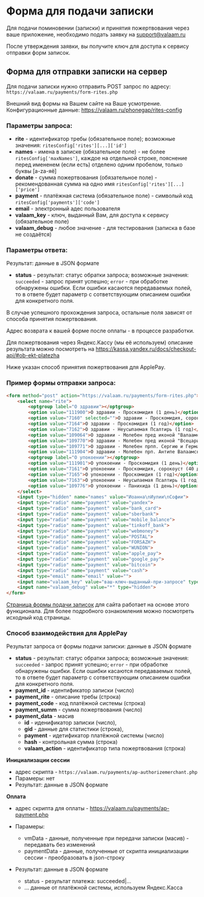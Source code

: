 # Форма для подачи записки

Для подачи поминовении (записки) и принятия пожертвования через ваше приложение, необходимо подать заявку на support@valaam.ru

После утверждения заявки, вы получите ключ для доступа к сервису отправки форм записок.

## Форма для отправки записки на сервер

Для подачи  записки нужно отправить POST запрос по адресу: `https://valaam.ru/payments/form-rites.php`

Внешний вид формы на Вашем сайте на Ваше усмотрение. Конфигурационные данные: https://valaam.ru/phonegap/rites-config

### Параметры запроса:

- **rite** - идентификатор требы (обязательное поле); возможные значения: `ritesConfig['rites'][...]['id']`
- **names** - имена в записке (обязательное поле) - не более `ritesConfig['maxNames']`, каждое на отдельной строке, пояснение перед имененем (если есть) отделено одним пробелом, только буквы [a-zа-яё]
- **donate** - сумма пожертвования (обязательное поле) - рекомендованная сумма на одно имя `ritesConfig['rites'][...]['price']`
- **payment** - платёжная система (обязательное поле) - символый код `ritesConfig['payments']['code']`
- **email** - электронный адес пользователя
- **valaam_key** - ключ, выданный Вам, для доступа к сервису (обязательное поле)
- **valaam_debug** - любое значение - для тестирования (записка в базе не создаётся)

### Параметры ответа:

Результат: данные в JSON формате

- **status** - результат: статус обратки запроса; возможные значения: `succeeded` - запрос принят успешно; `error` - при обработке обнаружены ошибки. Если ошибки касаются передаваемых полей, то в ответе будет параметр с сответствующим описанием ошибки для конкретного поля.
 
В случае успешного прохождения запроса, остальные поля зависят от способа принятия пожертвования. 
 
Адрес возврата к вашей форме после оплаты - в процессе разработки. 

Для пожертвования через Яндекс.Кассу (мы её используем) описание результата можно посмотреть на https://kassa.yandex.ru/docs/checkout-api/#ob-ekt-platezha

Ниже указан способ  принятия пожертвования для ApplePay.  

### Пример формы отправки запроса:

```html
<form method="post" action="https://valaam.ru/payments/form-rites.php">
	<select name="rite">
		<optgroup label="О здравии"></optgroup>
		<option value="111900">О здравии - Проскомидия (1 день)</option>
		<option value="7160" selected="">О здравии - Проскомидия, сорокоуст (40 дней)</option>
		<option value="7164">О здравии - Проскомидия (1 год)</option>
		<option value="7162">О здравии - Неусыпаемая Псалтирь (1 год)</option>
		<option value="109064">О здравии - Молебен пред иконой "Валаамская" (1 день)</option>
		<option value="109770">О здравии - Молебен пред иконой "Всецарица" (1 день)</option>
		<option value="109771">О здравии - Молебен прпп. Сергию и Герману (1 день)</option>
		<option value="111904">О здравии - Молебен прп. Антипе Валаамскому (1 день)</option>
		<optgroup label="О упокоении"></optgroup>
		<option value="111901">О упокоении - Проскомидия (1 день)</option>
		<option value="7161">О упокоении - Проскомидия, сорокоуст (40 дней)</option>
		<option value="7165">О упокоении - Проскомидия (1 год)</option>
		<option value="7163">О упокоении - Неусыпаемая Псалтирь (1 год)</option>
		<option value="109776">О упокоении - Панихида (1 день)</option>
	</select>
	<input type="hidden" name="names" value="Иоанна\nИулии\nСофии">
	<input type="radio" name="payment" value="yandex">
	<input type="radio" name="payment" value="bank_card">
	<input type="radio" name="payment" value="sberbank">
	<input type="radio" name="payment" value="mobile_balance">
	<input type="radio" name="payment" value="tinkoff_bank">
	<input type="radio" name="payment" value="webmoney">
	<input type="radio" name="payment" value="POSTAL">
	<input type="radio" name="payment" value="FORSAZH">
	<input type="radio" name="payment" value="WUNION">
	<input type="radio" name="payment" value="apple_pay">
	<input type="radio" name="payment" value="google_pay">
	<input type="radio" name="payment" value="bitcoin">
	<input type="radio" name="payment" value="cash">
	<input type="email" name="email" value="">
	<input name="valaam_key" value="ваш-ключ-выданный-при-запросе" type="hidden">
	<input name="valaam_debug" value="*" type="hidden">
</form>
```
[Страница формы подачи записок](https://valaam.ru/rites/) для сайта работает на основе этого функционала. Для более подробного ознакомления можно посмотреть исходный код страницы. 

### Способ взаимодействия для ApplePay

Результат запроса от формы подачи записки: данные в JSON формате

- **status** - результат: статус обратки запроса; возможные значения: `succeeded` - запрос принят успешно; `error` - при обработке обнаружены ошибки. Если ошибки касаются передаваемых полей, то в ответе будет параметр с сответствующим описанием ошибки для конкретного поля.
- **payment_id** - идентификатор записки (число)
- **payment_rite** - описание требы (строка)
- **payment_code** - код платёжной системы (строка)
- **payment_summ** - сумма пожертвования (число)
- **payment_data** - масив
	- **id** - иденификатор записки (число),
	- **gid** - данные для статистики (строка),
	- **payment** - идетификатор платёжной системы (число)
	- **hash** - контрольная сумма (строка)
	- **valaam_action** - идентификатор типа пожертвования (строка)

**Инициализации сессии**

- адрес скрипта - `https://valaam.ru/payments/ap-authorizemerchant.php`
- Парамеры: нет
- Результат: данные в JSON формате

**Оплата**

- aдрес скрипта для оплаты - https://valaam.ru/payments/ap-payment.php
- Парамеры:
	- vmData - данные, полученные при передачи записки (масив) - передавать без изменений
	- paymentData - данные, полученные от скрипта инициализации сессии - преобразовать в json-строку

- Результат: данные в JSON формате
	- status - результат платежа: succeeded|...
 	- ... данные от платёжной системы, используем Яндекс.Касса

